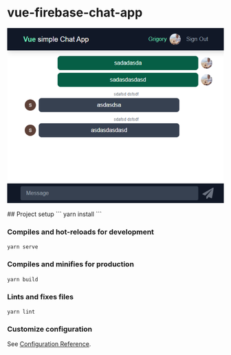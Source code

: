 # vue-firebase-chat-app
<p align="center">
  <img width="600" src="https://github.com/grinmorg/vue-firebase-chat/blob/main/screen.png">
</p>
## Project setup
```
yarn install
```

### Compiles and hot-reloads for development
```
yarn serve
```

### Compiles and minifies for production
```
yarn build
```

### Lints and fixes files
```
yarn lint
```

### Customize configuration
See [Configuration Reference](https://cli.vuejs.org/config/).
